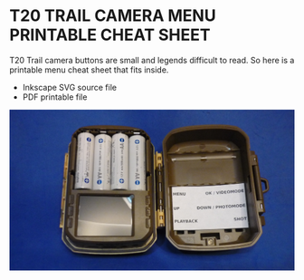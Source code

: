 # T20 TRAIL CAMERA MENU PRINTABLE CHEAT SHEET

T20 Trail camera buttons are small and legends difficult to read. So here is a printable menu cheat sheet that fits inside.

* Inkscape SVG source file
* PDF printable file

![image](picture.jpg)

